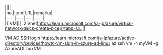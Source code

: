 ||||  
|no.|item|URL|remarks|  
|----|----|----|----|  
|1|VM|||
|2|Vnet|https://learn.microsoft.com/ja-jp/azure/virtual-network/quick-create-bicep?tabs=CLI||


VM AD SSH login
https://learn.microsoft.com/ja-jp/azure/active-directory/devices/howto-vm-sign-in-azure-ad-linux
az ssh vm -n myVM -g AzureADLinuxVM
